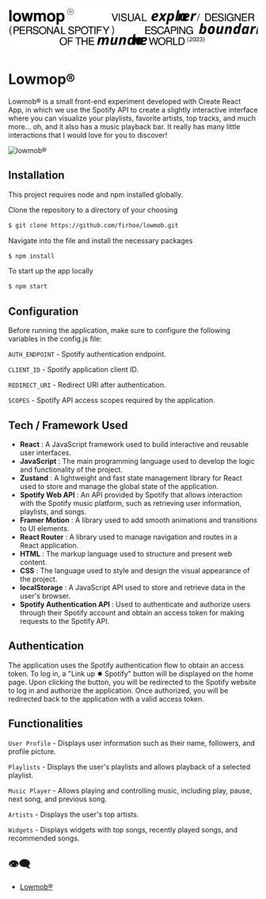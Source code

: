 ![Logo](./src/images/header-text.svg)

# Lowmop®

Lowmob® is a small front-end experiment developed with Create React App, in which we use the Spotify API to create a slightly interactive interface where you can visualize your playlists, favorite artists, top tracks, and much more... oh, and it also has a music playback bar. It really has many little interactions that I would love for you to discover!

![lowmob®](https://media.giphy.com/media/v1.Y2lkPTc5MGI3NjExNXp4b3d6ZmlieGxqNzBtZW00YWFnc2s1bnl5cThlOTRnYWJkZWQ3ZCZlcD12MV9pbnRlcm5hbF9naWZfYnlfaWQmY3Q9Zw/jrBXo9YmlJ6K1ROLyD/giphy.gif)

## Installation

This project requires node and npm installed globally.

Clone the repository to a directory of your choosing

```sh
$ git clone https://github.com/firhoe/lowmob.git
```

Navigate into the file and install the necessary packages

```sh
$ npm install 
```

To start up the app locally

```sh
$ npm start
```

## Configuration

Before running the application, make sure to configure the following variables in the config.js file:


`AUTH_ENDPOINT` - Spotify authentication endpoint.

`CLIENT_ID` - Spotify application client ID.

`REDIRECT_URI` - Redirect URI after authentication.

`SCOPES` - Spotify API access scopes required by the application.

## Tech / Framework Used

- **React** : A JavaScript framework used to build interactive and reusable user interfaces.
- **JavaScript** : The main programming language used to develop the logic and functionality of the project.
- **Zustand** : A lightweight and fast state management library for React used to store and manage the global state of the application.
- **Spotify Web API** : An API provided by Spotify that allows interaction with the Spotify music platform, such as retrieving user information, playlists, and songs.
- **Framer Motion** : A library used to add smooth animations and transitions to UI elements.
- **React Router** : A library used to manage navigation and routes in a React application.
- **HTML** : The markup language used to structure and present web content.
- **CSS** : The language used to style and design the visual appearance of the project.
- **localStorage** : A JavaScript API used to store and retrieve data in the user's browser.
- **Spotify Authentication API** : Used to authenticate and authorize users through their Spotify account and obtain an access token for making requests to the Spotify API.

## Authentication

The application uses the Spotify authentication flow to obtain an access token. To log in, a "Link up ✹ Spotify" button will be displayed on the home page. Upon clicking the button, you will be redirected to the Spotify website to log in and authorize the application. Once authorized, you will be redirected back to the application with a valid access token.

## Functionalities

`User Profile` - Displays user information such as their name, followers, and profile picture.

`Playlists` - Displays the user's playlists and allows playback of a selected playlist.

`Music Player` - Allows playing and controlling music, including play, pause, next song, and previous song.

`Artists` - Displays the user's top artists.

`Widgets` - Displays widgets with top songs, recently played songs, and recommended songs.

## 👁‍🗨

- [Lowmob®]()